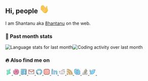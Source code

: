 ## Hi, people  <img src="https://raw.githubusercontent.com/8hantanu/8hantanu/master/assets/gifs/wave.gif" width="30px">
I am Shantanu aka [8hantanu](https://8hantanu.me/about) on the web.

<!--

Here are some ideas to get you started:

- 🔭 I’m currently working on ...
- 🌱 I’m currently learning about ...
- 👯 I’m looking to collaborate on ...
- 🤔 I’m looking for help with ...
- 💬 Ask me about ...
- 😄 Pronouns: ...
- ⚡ Fun fact: ...

-->

### 📆 Past month stats

<img src="https://wakatime.com/share/@8hantanu/93e51f3e-acb5-49a6-ae0a-a2485be37b15.svg" width="50%" title="Language stats for last month"><img src="https://wakatime.com/share/@8hantanu/e0fa6680-69bb-4e51-9599-3bd9ec7832ae.svg" width="50%" title="Coding activity over last month">

### 🔥 Also find me on

<a href="https://">
<img alt="" src="https://raw.githubusercontent.com/8hantanu/8hantanu/master/assets/icons/deviantart.png" width="4%">
</a>
<a href="https://">
<img alt="" src="https://raw.githubusercontent.com/8hantanu/8hantanu/master/assets/icons/dribbble.webp" width="4%">
</a>
<a href="https://">
<img alt="" src="https://raw.githubusercontent.com/8hantanu/8hantanu/master/assets/icons/facebook.webp" width="4%">
</a>
<a href="https://">
<img alt="" src="https://raw.githubusercontent.com/8hantanu/8hantanu/master/assets/icons/gmail.webp" width="4%">
</a>
</a>
<a href="https://">
<img alt="" src="https://raw.githubusercontent.com/8hantanu/8hantanu/master/assets/icons/github.png" width="4%">
</a>
<a href="https://">
<img alt="" src="https://raw.githubusercontent.com/8hantanu/8hantanu/master/assets/icons/instagram.webp" width="4%">
</a>
<a href="https://">
<img alt="" src="https://raw.githubusercontent.com/8hantanu/8hantanu/master/assets/icons/linkedin.png" width="4%">
</a>
<a href="https://">
<img alt="" src="https://raw.githubusercontent.com/8hantanu/8hantanu/master/assets/icons/reddit.png" width="4%">
</a>
<a href="https://">
<img alt="" src="https://raw.githubusercontent.com/8hantanu/8hantanu/master/assets/icons/rss.png" width="4%">
</a>
<a href="https://">
<img alt="" src="https://raw.githubusercontent.com/8hantanu/8hantanu/master/assets/icons/skype.png" width="4%">
</a>
<a href="https://">
<img alt="" src="https://raw.githubusercontent.com/8hantanu/8hantanu/master/assets/icons/stackoverflow.png" width="4%">
</a>
<a href="https://">
<img alt="" src="https://raw.githubusercontent.com/8hantanu/8hantanu/master/assets/icons/twitter.png" width="4%">
</a>
<a href="https://">
<img alt="" src="/assets/icons/youtube.png" width="4%">
</a>


